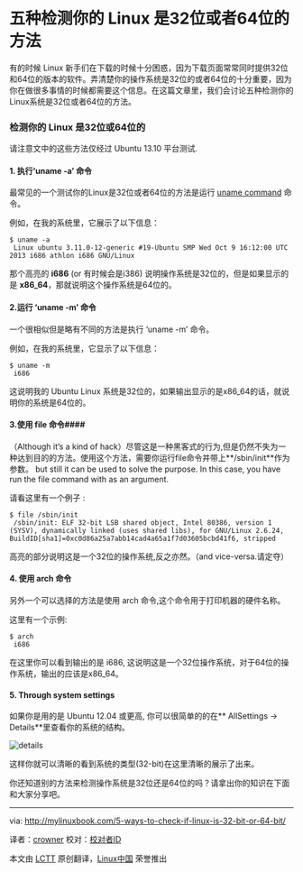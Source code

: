 五种检测你的 Linux 是32位或者64位的方法 
================================================================================
有的时候 Linux 新手们在下载的时候十分困惑，因为下载页面常常同时提供32位和64位的版本的软件。弄清楚你的操作系统是32位的或者64位的十分重要，因为你在做很多事情的时候都需要这个信息。在这篇文章里，我们会讨论五种检测你的Linux系统是32位或者64位的方法。

### 检测你的 Linux 是32位或64位的 ###

请注意文中的这些方法仅经过 Ubuntu 13.10 平台测试.

#### 1. 执行‘uname -a’ 命令 ####

最常见的一个测试你的Linux是32位或者64位的方法是运行  [uname command][1]  命令。

例如，在我的系统里，它展示了以下信息：


    $ uname -a
     Linux ubuntu 3.11.0-12-generic #19-Ubuntu SMP Wed Oct 9 16:12:00 UTC 2013 i686 athlon i686 GNU/Linux

那个高亮的 **i686** (or 有时候会是i386) 说明操作系统是32位的，但是如果显示的是 **x86_64**，那就说明这个操作系统是64位的。

#### 2.运行 ‘uname -m’ 命令 ####

一个很相似但是略有不同的方法是执行 ‘uname -m’ 命令。

例如，在我的系统里，它显示了以下信息： 

    $ uname -m
     i686

这说明我的 Ubuntu Linux 系统是32位的，如果输出显示的是x86\_64的话，就说明你的系统是64位的。

#### 3.使用 file 命令####

（Although it’s a kind of hack）尽管这是一种黑客式的行为,但是仍然不失为一种达到目的的方法。使用这个方法，需要你运行file命令并带上**/sbin/init**作为参数。 but still it can be used to solve the purpose. In this case, you have run the file command with as an argument.

请看这里有一个例子 :

    $ file /sbin/init
     /sbin/init: ELF 32-bit LSB shared object, Intel 80386, version 1 (SYSV), dynamically linked (uses shared libs), for GNU/Linux 2.6.24, BuildID[sha1]=0xc0d86a25a7abb14cad4a65a1f7d03605bcbd41f6, stripped

高亮的部分说明这是一个32位的操作系统,反之亦然。（and vice-versa.请定夺）

#### 4. 使用 arch 命令 ####
另外一个可以选择的方法是使用 arch 命令,这个命令用于打印机器的硬件名称。

这里有一个示例:

    $ arch
     i686

在这里你可以看到输出的是 i686, 这说明这是一个32位操作系统，对于64位的操作系统，输出的应该是x86_64。

#### 5. Through system settings ####

如果你是用的是 Ubuntu 12.04 或更高, 你可以很简单的的在** AllSettings -> Details**里查看你的系统的结构。

![details](http://mylinuxbook.com/wp-content/uploads/2014/04/details.png)

这样你就可以清晰的看到系统的类型(32-bit)在这里清晰的展示了出来。

你还知道别的方法来检测操作系统是32位还是64位的吗？请拿出你的知识在下面和大家分享吧。

--------------------------------------------------------------------------------

via: http://mylinuxbook.com/5-ways-to-check-if-linux-is-32-bit-or-64-bit/

译者：[crowner](https://github.com/crowner) 校对：[校对者ID](https://github.com/校对者ID)

本文由 [LCTT](https://github.com/LCTT/TranslateProject) 原创翻译，[Linux中国](http://linux.cn/) 荣誉推出

[1]:http://mylinuxbook.com/linux-uname-command/
